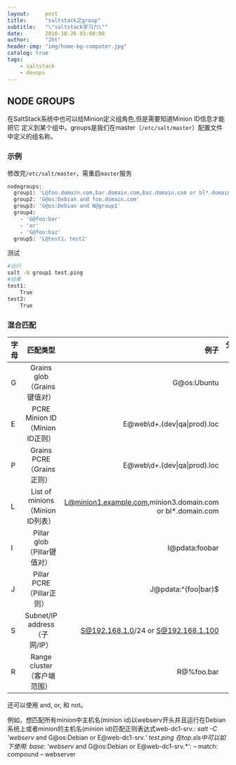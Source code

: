 ```yaml
---
layout:     post
title:      "saltstack之group"
subtitle:   "\"saltstack学习六\""
date:       2016-10-26 03:00:00
author:     "Jht"
header-img: "img/home-bg-computer.jpg"
catalog: true
tags:
    - saltstack
    - devops
---
```




## NODE GROUPS

在SaltStack系统中也可以给Minion定义组角色,但是需要知道Minion ID信息才能把它
定义到某个组中。groups是我们在master（`/etc/salt/master`）配置文件中定义的组名称。

### 示例


修改完`/etc/salt/master`，需重启`master`服务

```bash
nodegroups:
  group1: 'L@foo.domain.com,bar.domain.com,baz.domain.com or bl*.domain.com'
  group2: 'G@os:Debian and foo.domain.com'
  group3: 'G@os:Debian and N@group1'
  group4:
    - 'G@foo:bar'
    - 'or'
    - 'G@foo:baz'
  group5: 'L@test1，test2'
```

测试

```bash
#运行
salt -N group1 test.ping
#结果
test1:
    True
test2:
    True

```

### 混合匹配

| 字母        | 匹配类型           | 例子  |分隔符 （：） |
| ------------- |:-------------:| -----:|-----:|
|G      |Grains glob（Grains键值对） | G@os:Ubuntu |Yes |
|E      | PCRE Minion ID（Minion ID正则）     |   E@web\d+\.(dev\|qa\|prod)\.loc |No |
|P      |Grains PCRE（Grains正则）      |   E@web\d+\.(dev\|qa\|prod)\.loc |Yes |
|L      | List of minions（Minion ID列表） | L@minion1.example.com,minion3.domain.com or bl*.domain.com |No |
|I      | Pillar glob（Pillar键值对）     |   I@pdata:foobar	 |Yes |
|J      | Pillar PCRE（Pillar正则）      |   J@pdata:^(foo\|bar)$	 |Yes |
|S      | Subnet/IP address（子网/IP） | S@192.168.1.0/24 or S@192.168.1.100	 |No |
|R      | Range cluster（客户端范围）    |   R@%foo.bar	|No |

还可以使用 and, or, 和 not。

例如，想匹配所有minion中主机名(minion id)以webserv开头并且运行在Debian系统上或者minion的主机名(minion id)匹配正则表达式web-dc1-srv.*:
salt -C 'webserv* and G@os:Debian or E@web-dc1-srv.*' test.ping
在top.sls中可以如下使用:
base:
  'webserv* and G@os:Debian or E@web-dc1-srv.*':
    – match: compound
    – webserver